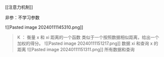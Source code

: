 [[注意力机制]]

非参：不学习参数

![[Pasted image 20240111145310.png]]
> K ： 衡量 x 和 xi 距离的一个函数
    类似于一个按照数据相似距离，给出一个加权的得分。
![[Pasted image 20240111151217.png]]
> 数据 xi 和查询 x 的距离
![[Pasted image 20240111151311.png]]
> 所有数据和查询



